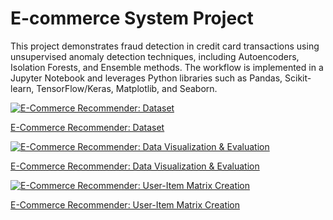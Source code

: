 # E-commerce System Project

This project demonstrates fraud detection in credit card transactions using unsupervised anomaly detection techniques, including Autoencoders, Isolation Forests, and Ensemble methods. The workflow is implemented in a Jupyter Notebook and leverages Python libraries such as Pandas, Scikit-learn, TensorFlow/Keras, Matplotlib, and Seaborn.

[![E-Commerce Recommender: Dataset](https://img.youtube.com/vi/Fbx0uA729HA/0.jpg)](https://youtu.be/Fbx0uA729HA)

[E-Commerce Recommender: Dataset](https://youtu.be/Fbx0uA729HA)

[![E-Commerce Recommender: Data Visualization & Evaluation](https://img.youtube.com/vi/QzRtktw3PrU/0.jpg)](https://youtu.be/QzRtktw3PrU)

[E-Commerce Recommender: Data Visualization & Evaluation](https://youtu.be/QzRtktw3PrU)

[![E-Commerce Recommender: User-Item Matrix Creation](https://img.youtube.com/vi/nSyhrOLFgpw/0.jpg)](https://youtu.be/nSyhrOLFgpw)

[E-Commerce Recommender: User-Item Matrix Creation](https://youtu.be/nSyhrOLFgpw)
